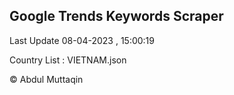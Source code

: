 

## Google Trends Keywords Scraper 
 
Last Update 08-04-2023 , 15:00:19

Country List :
VIETNAM.json



© Abdul Muttaqin 
